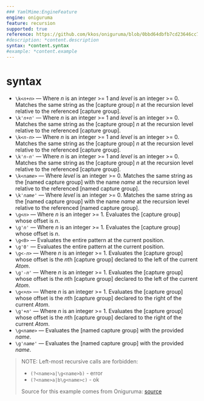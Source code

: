 ```yaml
---
### YamlMime:EngineFeature
engine: oniguruma
feature: recursion
supported: true
reference: https://github.com/kkos/oniguruma/blob/0bbd64dbfb7cd23646cc798470daa5223964cf5b/doc/RE#L418
#description: *content.description
syntax: *content.syntax
#example: *content.example
---
```

# syntax
- <code>\k&lt;<em>n</em>+<em>n</em>&gt;</code> &mdash; Where *n* is an integer >= 1 and *level* is an integer >= 0. Matches the same string as the [capture group] *n* at the recursion level relative to the referenced [capture group].
- <code>\k'<em>n</em>+<em>n</em>'</code> &mdash; Where *n* is an integer >= 1 and *level* is an integer >= 0. Matches the same string as the [capture group] *n* at the recursion level relative to the referenced [capture group].
- <code>\k&lt;<em>n</em>-<em>n</em>&gt;</code> &mdash; Where *n* is an integer >= 1 and *level* is an integer >= 0. Matches the same string as the [capture group] *n* at the recursion level relative to the referenced [capture group].
- <code>\k'<em>n</em>-<em>n</em>'</code> &mdash; Where *n* is an integer >= 1 and *level* is an integer >= 0. Matches the same string as the [capture group] *n* at the recursion level relative to the referenced [capture group].
- <code>\k&lt;<em>name</em>&gt;</code> &mdash; Where *level* is an integer >= 0. Matches the same string as the [named capture group] with the name *name* at the recursion level relative to the referenced [named capture group].
- <code>\k'<em>name</em>'</code> &mdash; Where *level* is an integer >= 0. Matches the same string as the [named capture group] with the name *name* at the recursion level relative to the referenced [named capture group].
- <code>\g&lt;<em>n</em>&gt;</code> &mdash; Where *n* is an integer >= 1. Evaluates the [capture group] whose offset is *n*.
- <code>\g'<em>n</em>'</code> &mdash; Where *n* is an integer >= 1. Evaluates the [capture group] whose offset is *n*.
- `\g<0>` &mdash; Evaluates the entire pattern at the current position.
- `\g'0'` &mdash; Evaluates the entire pattern at the current position.
- <code>\g&lt;<em>-n</em>&gt;</code> &mdash; Where *n* is an integer >= 1. Evaluates the [capture group] whose offset is the *n*th [capture group] declared to the left of the current *Atom*.
- <code>\g'<em>-n</em>'</code> &mdash; Where *n* is an integer >= 1. Evaluates the [capture group] whose offset is the *n*th [capture group] declared to the left of the current *Atom*.
- <code>\g&lt;<em>+n</em>&gt;</code> &mdash; Where *n* is an integer >= 1. Evaluates the [capture group] whose offset is the *n*th [capture group] declared to the right of the current *Atom*.
- <code>\g'<em>+n</em>'</code> &mdash; Where *n* is an integer >= 1. Evaluates the [capture group] whose offset is the *n*th [capture group] declared to the right of the current *Atom*.
- <code>\g&lt;<em>name</em>&gt;</code> &mdash; Evaluates the [named capture group] with the provided *name*.
- <code>\g'<em>name</em>'</code> &mdash; Evaluates the [named capture group] with the provided *name*.

> NOTE: Left-most recursive calls are forbidden:
> - `(?<name>a|\g<name>b)` - error
> - `(?<name>a|b\g<name>c)` - ok
>
> Source for this example comes from Oniguruma: [source](https://github.com/kkos/oniguruma/blob/0bbd64dbfb7cd23646cc798470daa5223964cf5b/doc/RE#L464-L467)